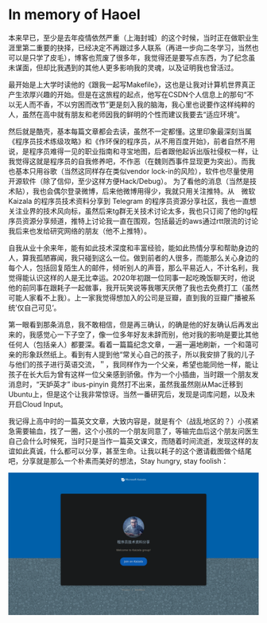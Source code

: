 # In memory of Haoel

本来早已，至少是去年疫情依然严重（上海封城）的这个时候，当时正在做职业生涯里第二重要的抉择，已经决定不再跟过多人联系（再进一步向二冬学习，当然也可以是只学了皮毛），博客也荒废了很多年，我觉得还是要写点东西，为了纪念虽未谋面，但却比我遇到的其他人更多影响我的灵魂，以及证明我也曾活过。

最开始是上大学时读他的《跟我一起写Makefile》，这也是让我对计算机世界真正产生浓厚兴趣的开始。但是在这旅程的起点，他写在CSDN个人信息上的那句“不以无人而不香，不以穷困而改节”更是刻入我的脑海，我心里也说要作这样纯粹的人，虽然在高中就有朋友和老师因我的鲜明的个性而建议我要去“适应环境”。

然后就是酷壳，基本每篇文章都会去读，虽然不一定都懂。这里印象最深刻当属《程序员技术练级攻略》和《作环保的程序员，从不用百度开始》，前者自然不用说，是程序员难得一见的职业指南和寻宝地图，后者跟他起诉出版社侵权一样，让我觉得这就是程序员的自我修养吧，不作恶（在魏则西事件显现更为突出）。而我也基本只用谷歌（当然这同样存在类似vendor lock-in的风险），软件也尽量使用开源软件（除了信仰，至少这样方便Hack/Debug）。
为了看他的消息（当然是技术贴），我也会偶尔登录微博，后来他微博用得少，我就只用关注推特。从　微软 Kaizala 的程序员技术资料分享到 Telegram 的程序员资源分享社区，我也一直想关注业界的技术风向标，虽然后来tg群无关技术讨论太多，我也只订阅了他的tg程序员资源分享频道，推特上讨论我一直在围观，包括最近的aws通过rtt限流的讨论我后来也发给研究网络的朋友（他不上推特）。

自我从业十余来年，能有如此技术深度和丰富经验，能如此热情分享和帮助身边的人，算我孤陋寡闻，我只碰到这么一位。做到前者的人很多，而能那么关心身边的每个人，包括回复陌生人的邮件，倾听别人的声音，那么平易近人，不计名利，我觉得能认识这样的人是无比幸运。2020年初跟一位同事一起吃晚饭聊天时，他说他的前同事在跟耗子一起做事，我开玩笑说等我哪天厌倦了我也去免费打工（虽然可能人家看不上我）。上一家我觉得想加入的公司是豆瓣，直到我的豆瓣广播被系统’仅自己可见‘。

第一眼看到那条消息，我不敢相信，但是再三确认，的确是他的好友确认后再发出来的，我感觉心一下子空了，像一位多年好友未辞而别，他对我的影响是要比其他任何人（包括亲人）都要深。看着一篇篇纪念文章，一遍一遍地刷新，一个和蔼可亲的形象跃然纸上。看到有人提到他“常关心自己的孩子，所以我安排了我的儿子与他们的孩子进行英语交流，＂，我同样作为一个父亲，希望也能同他一样，能让孩子在长大后为曾有这样一位父亲感到骄傲。作为一个小插曲，当时跟一个朋友发消息时，“天妒英才” ibus-pinyin 竟然打不出来，虽然我虽然刚从Mac迁移到Ubuntu上，但是这个让我非常惊讶。当然一番研究后，发现是词库问题，以及未开启Cloud Input。

我记得上高中时的一篇英文文章，大致内容是，就是有个（战乱地区的？）小孩紧急需要输血，找了一圈，这个小孩的一个朋友同意了，等输完血后这个朋友问医生自己会什么时候死，当时只是当作一篇英文课文，而随着时间流逝，发现这样的友谊如此真诚，什么都可以分享，甚至生命。让我以耗子的这个邀请截图做个结尾吧，分享就是那么一个朴素而美好的想法，Stay hungry, stay foolish：


[![分享一些程序员圈子的讯息，英文为主，欢迎加入](join-Kaizala.png)](https://twitter.com/haoel/status/1167995073281134592)
